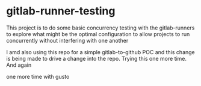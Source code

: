 # gitlab-runner-testing

This project is to do some basic concurrency testing with the gitlab-runners to explore what might be the optimal configuration to allow  projects to run concurrently without interfering with one another

I amd also using this repo for a simple gitlab-to-github POC and this change is being made to drive a change into the repo. Trying this one more time.
And again

one more time with gusto
